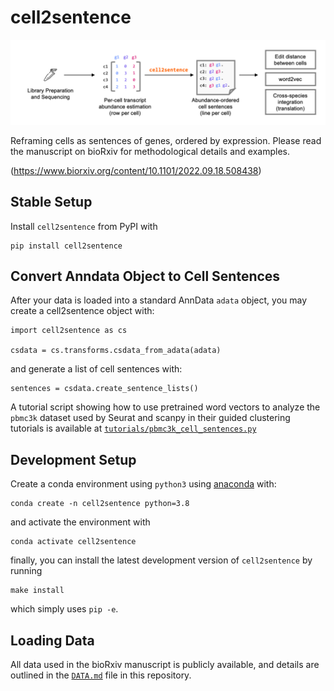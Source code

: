 # cell2sentence

![cell2sentence workflow image](c2s_overview.png)

Reframing cells as sentences of genes, ordered by expression. Please
read the manuscript on bioRxiv for methodological details and examples.

(https://www.biorxiv.org/content/10.1101/2022.09.18.508438)

## Stable Setup

Install `cell2sentence` from PyPI with

    pip install cell2sentence

## Convert Anndata Object to Cell Sentences

After your data is loaded into a standard AnnData `adata` object, you may 
create a cell2sentence object with:

    import cell2sentence as cs

    csdata = cs.transforms.csdata_from_adata(adata)

and generate a list of cell sentences with:

    sentences = csdata.create_sentence_lists()

A tutorial script showing how to use pretrained word vectors to analyze
the `pbmc3k` dataset used by Seurat and scanpy in their guided clustering
tutorials is available at 
[`tutorials/pbmc3k_cell_sentences.py`](tutorials/pbmc3k_cell_sentences.py)

## Development Setup

Create a conda environment using `python3` using 
[anaconda](https://docs.anaconda.com/anaconda/install/) with:

    conda create -n cell2sentence python=3.8

and activate the environment with

    conda activate cell2sentence

finally, you can install the latest development version of `cell2sentence` by
running

    make install

which simply uses `pip -e`.

## Loading Data

All data used in the bioRxiv manuscript is publicly available, and details
are outlined in the [`DATA.md`](DATA.md) file in this repository.
